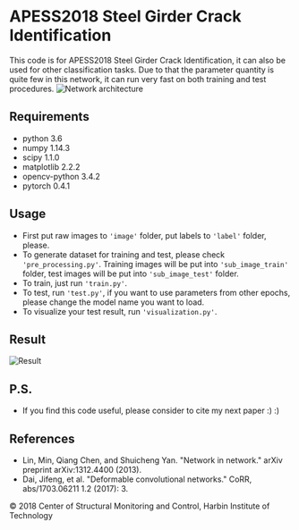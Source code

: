 # APESS2018 Steel Girder Crack Identification
This code is for APESS2018 Steel Girder Crack Identification, it can also be used for other classification tasks. Due to that the parameter quantity is quite few in this network, it can run very fast on both training and test procedures.
![Network architecture](https://github.com/Hufangqiao/APESS2018_Steel_Girder_Crack_Identification/blob/master/network%20architecture.png)

## Requirements
* python 3.6
* numpy 1.14.3
* scipy 1.1.0
* matplotlib 2.2.2
* opencv-python 3.4.2
* pytorch 0.4.1

## Usage
* First put raw images to `'image'` folder, put labels to `'label'` folder, please.
* To generate dataset for training and test, please check `'pre_processing.py'`. Training images will be put into `'sub_image_train'` folder, test images will be put into `'sub_image_test'` folder.
* To train, just run `'train.py'`.
* To test, run `'test.py'`, if you want to use parameters from other epochs, please change the model name you want to load.
* To visualize your test result, run `'visualization.py'`.

## Result
![Result](https://github.com/Hufangqiao/APESS2018_Steel_Girder_Crack_Identification/blob/master/result.jpg)

## P.S.
* If you find this code useful, please consider to cite my next paper :) :)

## References
* Lin, Min, Qiang Chen, and Shuicheng Yan. "Network in network." arXiv preprint arXiv:1312.4400 (2013).
* Dai, Jifeng, et al. "Deformable convolutional networks." CoRR, abs/1703.06211 1.2 (2017): 3.

© 2018 Center of Structural Monitoring and Control, Harbin Institute of Technology
